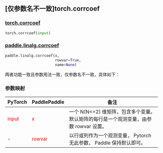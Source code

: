 ## [仅参数名不一致]torch.corrcoef
### [torch.corrcoef](https://pytorch.org/docs/stable/generated/torch.corrcoef.html?highlight=corrcoef#torch.corrcoef)

```python
torch.corrcoef(input)
```

### [paddle.linalg.corrcoef](https://www.paddlepaddle.org.cn/documentation/docs/zh/develop/api/paddle/linalg/corrcoef_cn.html#corrcoef)

```python
paddle.linalg.corrcoef(x,
                       rowvar=True,
                       name=None)
```

两者功能一致且参数用法一致，仅参数名不一致，具体如下：
### 参数映射
| PyTorch       | PaddlePaddle | 备注                                                   |
| ------------- | ------------ | ------------------------------------------------------ |
| <font color='red'> input </font>         | <font color='red'> x </font>            | 一个 N(N<=2) 维矩阵，包含多个变量。默认矩阵的每行是一个观测变量，由参数 rowvar 设置。    |
| -             | <font color='red'> rowvar </font>       | 以行或列作为一个观测变量，  Pytorch 无此参数， Paddle 保持默认即可。    |
